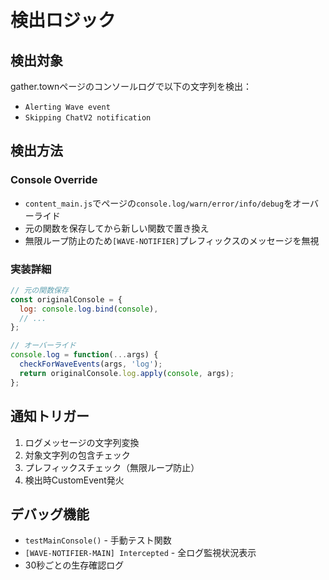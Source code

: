 # 検出ロジック

## 検出対象
gather.townページのコンソールログで以下の文字列を検出：
- `Alerting Wave event`
- `Skipping ChatV2 notification`

## 検出方法

### Console Override
- `content_main.js`でページの`console.log/warn/error/info/debug`をオーバーライド
- 元の関数を保存してから新しい関数で置き換え
- 無限ループ防止のため`[WAVE-NOTIFIER]`プレフィックスのメッセージを無視

### 実装詳細
```javascript
// 元の関数保存
const originalConsole = {
  log: console.log.bind(console),
  // ...
};

// オーバーライド
console.log = function(...args) {
  checkForWaveEvents(args, 'log');
  return originalConsole.log.apply(console, args);
};
```

## 通知トリガー
1. ログメッセージの文字列変換
2. 対象文字列の包含チェック
3. プレフィックスチェック（無限ループ防止）
4. 検出時CustomEvent発火

## デバッグ機能
- `testMainConsole()` - 手動テスト関数
- `[WAVE-NOTIFIER-MAIN] Intercepted` - 全ログ監視状況表示
- 30秒ごとの生存確認ログ